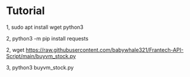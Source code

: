 # Tutorial

1, sudo apt install wget python3

2, python3 -m pip install requests

2, wget https://raw.githubusercontent.com/babywhale321/Frantech-API-Script/main/buyvm_stock.py

3, python3 buyvm_stock.py
